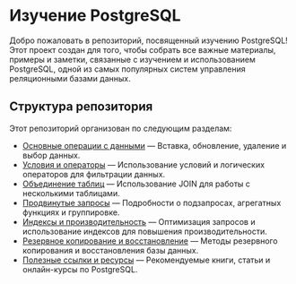 # Изучение PostgreSQL

Добро пожаловать в репозиторий, посвященный изучению PostgreSQL! Этот проект создан для того, чтобы собрать все важные материалы, примеры и заметки, связанные с изучением и использованием PostgreSQL, одной из самых популярных систем управления реляционными базами данных.

## Структура репозитория

Этот репозиторий организован по следующим разделам:

- [Основные операции с данными](ссылка_на_файл) — Вставка, обновление, удаление и выбор данных.
- [Условия и операторы](ссылка_на_файл) — Использование условий и логических операторов для фильтрации данных.
- [Объединение таблиц](ссылка_на_файл) — Использование JOIN для работы с несколькими таблицами.
- [Продвинутые запросы](ссылка_на_файл) — Подробности о подзапросах, агрегатных функциях и группировке.
- [Индексы и производительность](ссылка_на_файл) — Оптимизация запросов и использование индексов для повышения производительности.
- [Резервное копирование и восстановление](ссылка_на_файл) — Методы резервного копирования и восстановления базы данных.
- [Полезные ссылки и ресурсы](ссылка_на_файл) — Рекомендуемые книги, статьи и онлайн-курсы по PostgreSQL.
